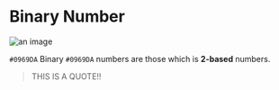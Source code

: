 # Binary Number

![an image](https://img.shields.io/badge/BINARYNUMBER-`#0969DA`)

`#0969DA` Binary `#0969DA` numbers are those which is **2-based** numbers.

> THIS IS A QUOTE!!
